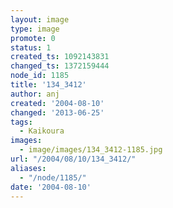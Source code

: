 ```yaml
---
layout: image
type: image
promote: 0
status: 1
created_ts: 1092143831
changed_ts: 1372159444
node_id: 1185
title: '134_3412'
author: anj
created: '2004-08-10'
changed: '2013-06-25'
tags:
  - Kaikoura
images:
  - image/images/134_3412-1185.jpg
url: "/2004/08/10/134_3412/"
aliases:
  - "/node/1185/"
date: '2004-08-10'
---
```


